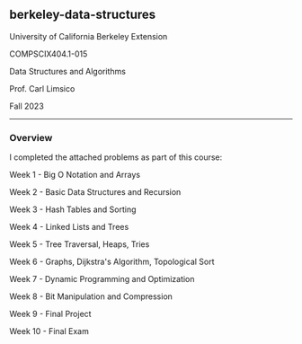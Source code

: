 ## berkeley-data-structures

University of California Berkeley Extension

COMPSCIX404.1-015

Data Structures and Algorithms

Prof. Carl Limsico

Fall 2023

---

### Overview

I completed the attached problems as part of this course:

Week 1 - Big O Notation and Arrays

Week 2 - Basic Data Structures and Recursion

Week 3 - Hash Tables and Sorting

Week 4 - Linked Lists and Trees

Week 5 - Tree Traversal, Heaps, Tries

Week 6 - Graphs, Dijkstra's Algorithm, Topological Sort

Week 7 - Dynamic Programming and Optimization

Week 8 - Bit Manipulation and Compression

Week 9 - Final Project

Week 10 - Final Exam